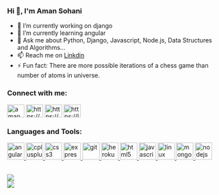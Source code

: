 ### Hi 👋, I'm Aman Sohani


- 🔭 I’m currently working on django
- 🌱 I’m currently learning angular
- 💬 Ask me about Python, Django, Javascript, Node.js, Data Structures and Algorithms...
- 📫 Reach me on [Linkdin](https://www.linkedin.com/in/aman-sohani-310478148/)
- ⚡ Fun fact: There are more possible iterations of a chess game than number of atoms in universe.

<h3 align="left">Connect with me:</h3>
<p align="left">
<a href="https://twitter.com/aman_sohani" target="blank"><img align="center" src="https://cdn.jsdelivr.net/npm/simple-icons@3.0.1/icons/twitter.svg" alt="aman_sohani" height="30" width="40" /></a>
<a href="https://www.linkedin.com/in/aman-sohani-310478148/" target="blank"><img align="center" src="https://cdn.jsdelivr.net/npm/simple-icons@3.0.1/icons/linkedin.svg" alt="https://www.linkedin.com/in/aman-sohani-310478148/" height="30" width="40" /></a>
<a href="https://www.facebook.com/amansohani222" target="blank"><img align="center" src="https://cdn.jsdelivr.net/npm/simple-icons@3.0.1/icons/facebook.svg" alt="https://www.facebook.com/amansohani222" height="30" width="40" /></a>
<a href="https://leetcode.com/amansohani222/" target="blank"><img align="center" src="https://cdn.jsdelivr.net/npm/simple-icons@3.0.1/icons/leetcode.svg" alt="https://leetcode.com/amansohani222/" height="30" width="40" /></a>
</p>

<h3 align="left">Languages and Tools:</h3>
<p align="left"> <a href="https://angular.io" target="_blank"> <img src="https://devicons.github.io/devicon/devicon.git/icons/angularjs/angularjs-original.svg" alt="angularjs" width="40" height="40"/> </a> <a href="https://www.w3schools.com/cpp/" target="_blank"> <img src="https://devicons.github.io/devicon/devicon.git/icons/cplusplus/cplusplus-original.svg" alt="cplusplus" width="40" height="40"/> </a> <a href="https://www.w3schools.com/css/" target="_blank"> <img src="https://devicons.github.io/devicon/devicon.git/icons/css3/css3-original-wordmark.svg" alt="css3" width="40" height="40"/> </a> <a href="https://expressjs.com" target="_blank"> <img src="https://devicons.github.io/devicon/devicon.git/icons/express/express-original-wordmark.svg" alt="express" width="40" height="40"/> </a> <a href="https://git-scm.com/" target="_blank"> <img src="https://www.vectorlogo.zone/logos/git-scm/git-scm-icon.svg" alt="git" width="40" height="40"/> </a> <a href="https://heroku.com" target="_blank"> <img src="https://www.vectorlogo.zone/logos/heroku/heroku-icon.svg" alt="heroku" width="40" height="40"/> </a> <a href="https://www.w3.org/html/" target="_blank"> <img src="https://devicons.github.io/devicon/devicon.git/icons/html5/html5-original-wordmark.svg" alt="html5" width="40" height="40"/> </a> <a href="https://developer.mozilla.org/en-US/docs/Web/JavaScript" target="_blank"> <img src="https://devicons.github.io/devicon/devicon.git/icons/javascript/javascript-original.svg" alt="javascript" width="40" height="40"/> </a> <a href="https://www.linux.org/" target="_blank"> <img src="https://devicons.github.io/devicon/devicon.git/icons/linux/linux-original.svg" alt="linux" width="40" height="40"/> </a> <a href="https://www.mongodb.com/" target="_blank"> <img src="https://devicons.github.io/devicon/devicon.git/icons/mongodb/mongodb-original-wordmark.svg" alt="mongodb" width="40" height="40"/> </a> <a href="https://nodejs.org" target="_blank"> <img src="https://devicons.github.io/devicon/devicon.git/icons/nodejs/nodejs-original-wordmark.svg" alt="nodejs" width="40" height="40"/> </a> </p>

<br>

<img src="https://github-readme-stats.vercel.app/api?username=amansohani222&count_private=true&theme=chartreuse-dark&show_icons=true">

<br>
<img src="https://github-readme-stats.vercel.app/api/top-langs/?username=amansohani222&langs_count=7">



